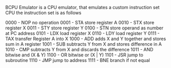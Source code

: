 BCPU Emulator is a CPU emulator, that emulates a custom instruction set CPU
the instruction set is as follows

0000 - NOP no operation
0001 - STA store register A
0010 - STX store register X
0011 - STY store register Y
0100 - STN store operand as number at PC address
0101 - LDX load register X
0110 - LDY load register Y
0111 - TAX transfer Register A into X
1000 - ADD adds X and Y together and stores sum in A register 
1001 - SUB subtracts Y from X and stores difference in A
1010 - CMP subtracts Y from X and discards the difference
1011 - AND bitwise and (X & Y)
1100 - OR  bitwise or (X | Y)
1101 - JSR jump to subroutine
1110 - JMP jump to address
1111 - BNE branch if not equal
